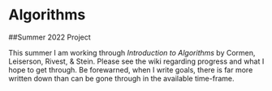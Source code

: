 # Algorithms
##Summer 2022 Project

This summer I am working through *Introduction to Algorithms* by Cormen, Leiserson, Rivest, \& Stein. Please see the wiki regarding progress and what I hope to get through. Be forewarned, when I write goals, there is far more written down than can be gone through in the available time-frame.
